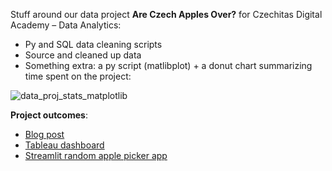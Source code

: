 Stuff around our data project __Are Czech Apples Over?__ for Czechitas Digital Academy – Data Analytics:

- Py and SQL data cleaning scripts
- Source and cleaned up data
- Something extra: a py script (matlibplot) + a donut chart summarizing time spent on the project:
  
![data_proj_stats_matplotlib](https://github.com/lennchi/apple_project/assets/120723526/ec532e9f-e989-4d5a-b728-cd62c5423253)



**Project outcomes**:
- [Blog post](https://randomstringofcharacters.medium.com/konec-jablek-v-%C4%8Dech%C3%A1ch-29c1b2838617)
- [Tableau dashboard](https://public.tableau.com/app/profile/e.h1716/viz/Konecjablekvechch/Konecjablekvechch)
- [Streamlit random apple picker app](https://jablko-pro-tebe.streamlit.app/)


